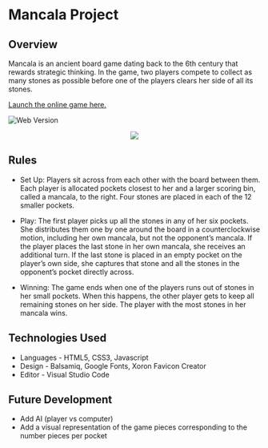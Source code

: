 # Mancala Project
## Overview
Mancala is an ancient board game dating back to the 6th century that rewards strategic thinking. In the game, two players compete to collect as many stones as possible before one of the players clears her side of all its stones.

[Launch the online game here.](https://alison-codes.github.io/mancala-game/)


![Web Version](https://i.imgur.com/LY75Hp1.png "Full Screen Version")

<p align="center"> 
<img src="https://i.imgur.com/PtuTBb1.png?1">
</p>

## Rules
  * Set Up: Players sit across from each other with the board between them. Each player is allocated pockets closest to her and a larger scoring bin, called a mancala, to the right. Four stones are placed in each of the 12 smaller pockets.

  * Play: The first player picks up all the stones in any of her six pockets. She distributes them one by one around the board in a counterclockwise motion, including her own mancala, but not the opponent’s mancala. If the player places the last stone in her own mancala, she receives an additional turn. If the last stone is placed in an empty pocket on the player’s own side, she captures that stone and all the stones in the opponent’s pocket directly across. 

  * Winning: The game ends when one of the players runs out of stones in her small pockets. When this happens, the other player gets to keep all remaining stones on her side. The player with the most stones in her mancala wins.

## Technologies Used
  * Languages - HTML5, CSS3, Javascript
  * Design - Balsamiq, Google Fonts, Xoron Favicon Creator
  * Editor - Visual Studio Code

## Future Development
  * Add AI (player vs computer)
  * Add a visual representation of the game pieces corresponding to the number pieces per pocket
  
